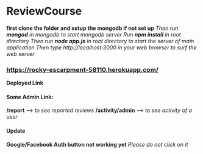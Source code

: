 # ReviewCourse
**first clone the folder and setup the mongodb if not set up**
*Then run **mongod** in mongodb to start mongodb server*
*Run **npm install** in root directory*
*Then run **node app.js** in root directory to start the server of main application*
*Then type http://localhost:3000 in your web browser to surf the web server*

### https://rocky-escarpment-58110.herokuapp.com/
**Deployed Link**

#### Some Admin Link:
**/report** --> *to see reported reviews*
**/activity/admin** --> *to see activity of a user*

#### Update
**Google/Facebook Auth button not working yet**
*Please do not click on it*
